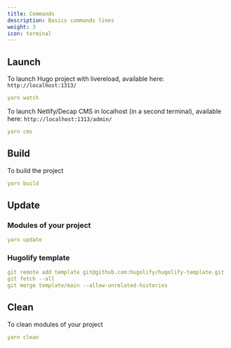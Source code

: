 ```yaml
---
title: Commands
description: Basics commands lines
weight: 3
icon: terminal
---
```


## Launch

To launch Hugo project with livereload, available here: `http://localhost:1313/`

```yml
yarn watch
```

To launch Netlify/Decap CMS in localhost (in a second terminal), available here: `http://localhost:1313/admin/`

```yml
yarn cms
```

## Build

To build the project

```yml
yarn build
```

## Update

### Modules of your project

```yml
yarn update
```

### Hugolify template

```yml
git remote add template git@github.com:hugolify/hugolify-template.git
git fetch --all
git merge template/main --allow-unrelated-histories
```

## Clean

To clean modules of your project

```yml
yarn clean
```
